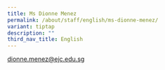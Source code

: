 ```yaml
---
title: Ms Dionne Menez
permalink: /about/staff/english/ms-dionne-menez/
variant: tiptap
description: ""
third_nav_title: English
---
```

<p><a href="mailto:dionne.menez@ejc.edu.sg" rel="noopener noreferrer nofollow" target="_blank">dionne.menez@ejc.edu.sg</a>
</p>